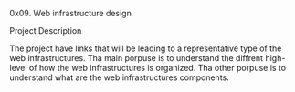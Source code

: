 0x09. Web infrastructure design

Project Description

The project have links that will be leading to a representative type of the web infrastructures.
Tha main porpuse is to understand the diffrent high-level of how the web infrastructures is organized.
Tha other porpuse is to understand what are the web infrastructures components.
